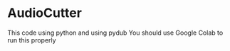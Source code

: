 # AudioCutter
This code using python and using pydub
You should use Google Colab to run this properly
